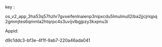 key : 

os_v2_app_3ha53q57hzhr7gvxeifenlnaienp3nipxcdu5lmulmull2iba2jjcjriqpq2gmmjtes6qmmla2htqrpc4s3uvijvlbgjpzy3kxpnu3i



Appid: 

d9c1ddc3-bf3e-4f1f-9ab7-220a46ada041